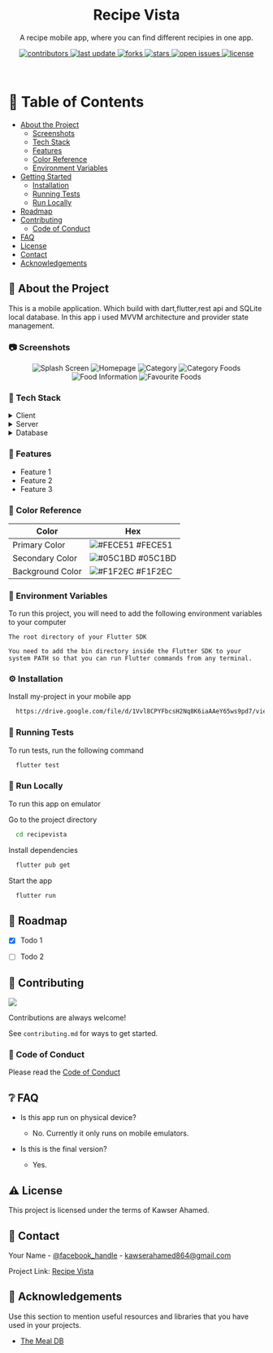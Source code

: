 <!--
Hey, thanks for using the awesome-readme-template template.  
If you have any enhancements, then fork this project and create a pull request 
or just open an issue with the label "enhancement".

Don't forget to give this project a star for additional support ;)
Maybe you can mention me or this repo in the acknowledgements too
-->
<div align="center">
  <h1>Recipe Vista</h1>
  
  <p>
    A recipe mobile app, where you can find different recipies in one app.
  </p>
  
  
<!-- Badges -->
<p>
  <a href="https://github.com/Louis3797/awesome-readme-template/graphs/contributors">
    <img src="https://img.shields.io/github/contributors/Louis3797/awesome-readme-template" alt="contributors" />
  </a>
  <a href="">
    <img src="https://img.shields.io/github/last-commit/Louis3797/awesome-readme-template" alt="last update" />
  </a>
  <a href="https://github.com/Louis3797/awesome-readme-template/network/members">
    <img src="https://img.shields.io/github/forks/Louis3797/awesome-readme-template" alt="forks" />
  </a>
  <a href="https://github.com/Louis3797/awesome-readme-template/stargazers">
    <img src="https://img.shields.io/github/stars/Louis3797/awesome-readme-template" alt="stars" />
  </a>
  <a href="https://github.com/Louis3797/awesome-readme-template/issues/">
    <img src="https://img.shields.io/github/issues/Louis3797/awesome-readme-template" alt="open issues" />
  </a>
  <a href="https://github.com/Louis3797/awesome-readme-template/blob/master/LICENSE">
    <img src="https://img.shields.io/github/license/Louis3797/awesome-readme-template.svg" alt="license" />
  </a>
</p>
   
</div>

<br />

<!-- Table of Contents -->
# :notebook_with_decorative_cover: Table of Contents

- [About the Project](#star2-about-the-project)
  * [Screenshots](#camera-screenshots)
  * [Tech Stack](#space_invader-tech-stack)
  * [Features](#dart-features)
  * [Color Reference](#art-color-reference)
  * [Environment Variables](#key-environment-variables)
- [Getting Started](#toolbox-getting-started)
  * [Installation](#gear-installation)
  * [Running Tests](#test_tube-running-tests)
  * [Run Locally](#running-run-locally)
- [Roadmap](#compass-roadmap)
- [Contributing](#wave-contributing)
  * [Code of Conduct](#scroll-code-of-conduct)
- [FAQ](#grey_question-faq)
- [License](#warning-license)
- [Contact](#handshake-contact)
- [Acknowledgements](#gem-acknowledgements)

  

<!-- About the Project -->
## :star2: About the Project
<p>
  This is a mobile application. Which build with dart,flutter,rest api and SQLite local database. In this app i used MVVM 
  architecture and provider state management.
</p>

<!-- Screenshots -->
### :camera: Screenshots

<div align="center"> 
  <img src="https://firebasestorage.googleapis.com/v0/b/test-2aece.appspot.com/o/recipe%20vista%2FCapture.PNG?alt=media&token=ad0af640-6bca-4f79-acf0-4ef22ff54da1" alt="Splash Screen" />
  <img src="https://firebasestorage.googleapis.com/v0/b/test-2aece.appspot.com/o/recipe%20vista%2FCapture2.PNG?alt=media&token=a4ee4667-0585-4df1-bf6d-441ab15c387f" alt="Homepage" />
   <img src="https://firebasestorage.googleapis.com/v0/b/test-2aece.appspot.com/o/recipe%20vista%2FCapture3.PNG?alt=media&token=95303f38-ea3b-433d-bedb-2bf6bf15b94a" alt="Category" />
  <img src="https://firebasestorage.googleapis.com/v0/b/test-2aece.appspot.com/o/recipe%20vista%2FCapture4.PNG?alt=media&token=514e7308-3f76-4b16-acea-7d74d01a8878" alt="Category Foods" />
  <img src="https://firebasestorage.googleapis.com/v0/b/test-2aece.appspot.com/o/recipe%20vista%2FCapture5.PNG?alt=media&token=05ce3e5b-42a8-496f-95f6-b33762e7f3c4" alt="Food Information" />
  <img src="https://firebasestorage.googleapis.com/v0/b/test-2aece.appspot.com/o/recipe%20vista%2FCapture6.PNG?alt=media&token=584c005f-6a0b-433b-aca3-53c737a90c39" alt="Favourite Foods" />
</div>


<!-- TechStack -->
### :space_invader: Tech Stack

<details>
  <summary>Client</summary>
  <ul>
    <li><a href="https://dart.dev/">Dart</a></li>
    <li><a href="https://flutter.dev/">Flutter</a></li>
  </ul>
</details>

<details>
  <summary>Server</summary>
  <ul>
    <li><a href="https://www.themealdb.com/">The Meal DB Rest Api</a></li>
  </ul>
</details>

<details>
<summary>Database</summary>
  <ul>
    <li><a href="https://www.sqlite.org/">SQLite</a></li>
  </ul>
</details>

<!-- Features -->
### :dart: Features

- Feature 1
- Feature 2
- Feature 3

<!-- Color Reference -->
### :art: Color Reference

| Color             | Hex                                                                |
| ----------------- | ------------------------------------------------------------------ |
| Primary Color | ![#FECE51](https://via.placeholder.com/10/222831?text=+) #FECE51 |
| Secondary Color | ![#05C1BD](https://via.placeholder.com/10/393E46?text=+) #05C1BD |
| Background Color | ![#F1F2EC](https://via.placeholder.com/10/00ADB5?text=+) #F1F2EC |


<!-- Env Variables -->
### :key: Environment Variables

To run this project, you will need to add the following environment variables to your computer

`The root directory of your Flutter SDK`

`You need to add the bin directory inside the Flutter SDK to your system PATH so that you can run Flutter commands from any terminal.`


<!-- Installation -->
### :gear: Installation

Install my-project in your mobile app

```bash
  https://drive.google.com/file/d/1Vvl8CPYFbcsH2Nq8K6iaAAeY65ws9pd7/view?usp=drive_link
```
   
<!-- Running Tests -->
### :test_tube: Running Tests

To run tests, run the following command

```bash
  flutter test
```

<!-- Run Locally -->
### :running: Run Locally

To run this app on emulator 

Go to the project directory

```bash
  cd recipevista
```

Install dependencies

```bash
  flutter pub get
```

Start the app

```bash
  flutter run
```
<!-- Roadmap -->
## :compass: Roadmap

* [x] Todo 1
* [ ] Todo 2


<!-- Contributing -->
## :wave: Contributing

<a href="https://github.com/Louis3797/awesome-readme-template/graphs/contributors">
  <img src="https://contrib.rocks/image?repo=Louis3797/awesome-readme-template" />
</a>


Contributions are always welcome!

See `contributing.md` for ways to get started.


<!-- Code of Conduct -->
### :scroll: Code of Conduct

Please read the [Code of Conduct](https://github.com/Louis3797/awesome-readme-template/blob/master/CODE_OF_CONDUCT.md)

<!-- FAQ -->
## :grey_question: FAQ

- Is this app run on physical device?

  + No. Currently it only runs on mobile emulators.

- Is this is the final version?

  + Yes.


<!-- License -->
## :warning: License

This project is licensed under the terms of Kawser Ahamed.


<!-- Contact -->
## :handshake: Contact

Your Name - [@facebook_handle](https://www.facebook.com/kawser.ahamed.farabi/) - kawserahamed864@gmail.com

Project Link: [Recipe Vista](https://github.com/Kawser-Ahamed/Recipe-Vista)


<!-- Acknowledgments -->
## :gem: Acknowledgements

Use this section to mention useful resources and libraries that you have used in your projects.

 - [The Meal DB](https://www.themealdb.com/)
